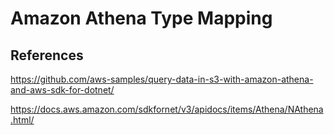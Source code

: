 # Amazon Athena Type Mapping

## References

<https://github.com/aws-samples/query-data-in-s3-with-amazon-athena-and-aws-sdk-for-dotnet/>

<https://docs.aws.amazon.com/sdkfornet/v3/apidocs/items/Athena/NAthena.html/>

